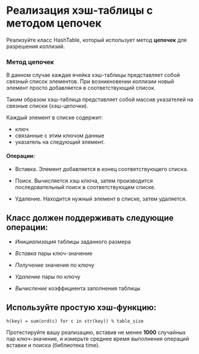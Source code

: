 # Реализация хэш-таблицы с методом цепочек

Реализуйте класс HashTable, который использует метод **цепочек** для разрешения коллизий.

### Метод цепочек

В данном случае каждая ячейка хэш-таблицы представляет собой связный список элементов. При возникновении коллизии новый элемент просто добавляется в соответствующий список.

Таким образом хэш-таблица представляет собой массив указателей на связные списки (хэш-цепочки).

Каждый элемент в списке содержит:
- ключ
- связанные с этим ключом данные
- указатель на следующий элемент.

#### Операции:

- Вставка. Элемент добавляется в конец соответствующего списка.

- Поиск. Вычисляется хэш ключа, затем производится последовательный поиск в соответствующем списке.

- Удаление. Находится нужный элемент в списке, затем удаляется.


## Класс должен поддерживать следующие операции:

- _Инициализация_ таблицы заданного размера

- _Вставка_ пары ключ-значение

- _Получение_ значения по ключу

- _Удаление_ пары по ключу

- _Вычисление_ коэффициента заполнения таблицы

## Используйте простую хэш-функцию: 

`h(key) = sum(ord(c) for c in str(key)) % table_size`

Протестируйте вашу реализацию, вставив не менее **1000** случайных пар ключ-значение, и измерьте среднее время выполнения операций вставки и поиска (библиотека time).
